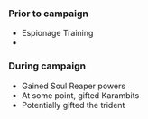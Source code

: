 ### Prior to campaign
- Espionage Training
- 
### During campaign
- Gained Soul Reaper powers
- At some point, gifted Karambits
- Potentially gifted the trident